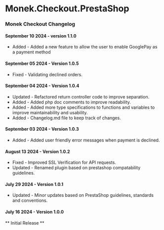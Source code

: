 # Monek.Checkout.PrestaShop
### Monek Checkout Changelog

#### September 10 2024 - version 1.1.0
* Added - Added a new feature to allow the user to enable GooglePay as a payment method

#### September 05 2024 - Version 1.0.5
* Fixed - Validating declined orders.

#### September 04 2024 - Version 1.0.4
* Updated - Refactored return controller code to improve separation.
* Added - Added php doc comments to improve readability.
* Added - Added more type specifications to functions and variables to improve maintainability and usability.
* Added - Changelog.md file to keep track of changes.

#### September 03 2024 - Version 1.0.3
* Added - Added user friendly error messages when payment is declined. 

#### August 13 2024 - Version 1.0.2
* Fixed - Improved SSL Verification for API requests.
* Updated - Renamed plugin based on prestashop compatability guidelines.

#### July 29 2024 - Version 1.0.1
* Updated - Minor updates based on PrestaShop guidelines, standards and conventions.

#### July 16 2024 - Version 1.0.0
** Initial Release **